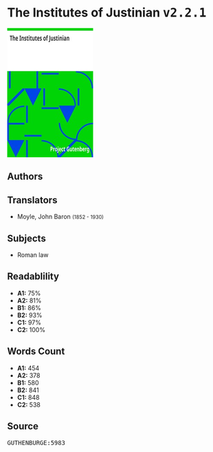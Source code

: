 # The Institutes of Justinian <kbd>v2.2.1</kbd>

![](./cover.medium.jpg "")

## Authors



## Translators


 - Moyle, John Baron <small>(1852 - 1930)</small>

## Subjects


 - Roman law

## Readablility


 - **A1:** 75%
 - **A2:** 81%
 - **B1:** 86%
 - **B2:** 93%
 - **C1:** 97%
 - **C2:** 100%

## Words Count


 - **A1:** 454
 - **A2:** 378
 - **B1:** 580
 - **B2:** 841
 - **C1:** 848
 - **C2:** 538

## Source


<kbd>GUTHENBURGE:5983</kbd>
